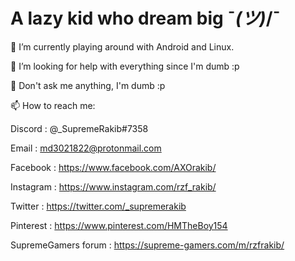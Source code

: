 # A lazy kid who dream big ¯_(ツ)_/¯

🔭 I’m currently playing around with Android and Linux.

🤔 I’m looking for help with everything since I'm dumb :p

💬 Don't ask me anything, I'm dumb :p

📫 How to reach me:

Discord : @_SupremeRakib#7358

Email : md3021822@protonmail.com

Facebook : https://www.facebook.com/AXOrakib/

Instagram : https://www.instagram.com/rzf_rakib/

Twitter : https://twitter.com/_supremerakib

Pinterest : https://www.pinterest.com/HMTheBoy154

SupremeGamers forum : https://supreme-gamers.com/m/rzfrakib/
